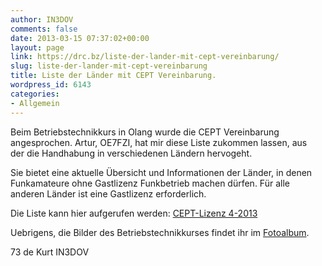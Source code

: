 ```yaml
---
author: IN3DOV
comments: false
date: 2013-03-15 07:37:02+00:00
layout: page
link: https://drc.bz/liste-der-lander-mit-cept-vereinbarung/
slug: liste-der-lander-mit-cept-vereinbarung
title: Liste der Länder mit CEPT Vereinbarung.
wordpress_id: 6143
categories:
- Allgemein
---
```


Beim Betriebstechnikkurs in Olang wurde die CEPT Vereinbarung angesprochen. Artur, OE7FZI, hat mir diese Liste zukommen lassen, aus der die Handhabung in verschiedenen Ländern hervogeht.




Sie bietet eine aktuelle Übersicht und Informationen der Länder, in denen Funkamateure ohne Gastlizenz Funkbetrieb machen dürfen. Für alle anderen Länder ist eine Gastlizenz erforderlich.




Die Liste kann hier aufgerufen werden: [CEPT-Lizenz 4-2013](https://drc.bz/wp-content/uploads/2013/03/CEPT-Lizenz-4-2013.pdf)




Uebrigens, die Bilder des Betriebstechnikkurses findet ihr im [Fotoalbum](https://drc.bz/drc-intern/fotoalbum/?wppa-album=71&wppa-cover=0&wppa-occur=1).




73 de Kurt IN3DOV



